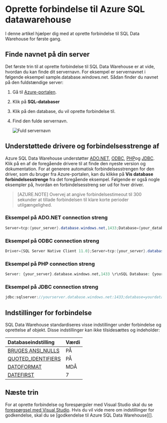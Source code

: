 <properties
   pageTitle="Oprette forbindelse til Azure SQL datawarehouse | Microsoft Azure"
   description="Sådan finder du serveren streng navn og forbindelse til din til Azure SQL Data Warehouse"
   services="sql-data-warehouse"
   documentationCenter="NA"
   authors="sonyam"
   manager="barbkess"
   editor=""/>

<tags
   ms.service="sql-data-warehouse"
   ms.devlang="NA"
   ms.topic="get-started-article"
   ms.tgt_pltfrm="NA"
   ms.workload="data-services"
   ms.date="09/26/2016"
   ms.author="sonyama;barbkess"/>

# <a name="connect-to-azure-sql-data-warehouse"></a>Oprette forbindelse til Azure SQL datawarehouse

I denne artikel hjælper dig med at oprette forbindelse til SQL Data Warehouse for første gang.

## <a name="find-your-server-name"></a>Finde navnet på din server

Det første trin til at oprette forbindelse til SQL Data Warehouse er at vide, hvordan du kan finde dit servernavn.  For eksempel er servernavnet i følgende eksempel sample.database.windows.net. Sådan finder du navnet på den fuldstændige server:

1. Gå til [Azure-portalen][].
2. Klik på **SQL-databaser** 
3. Klik på den database, du vil oprette forbindelse til.
4. Find den fulde servernavn.

    ![Fuld servernavn][1]

## <a name="supported-drivers-and-connection-strings"></a>Understøttede drivere og forbindelsesstrenge af

Azure SQL Data Warehouse understøtter [ADO.NET][], [ODBC][], [PHP][]og [JDBC][]. Klik på en af de foregående drivere til at finde den nyeste version og dokumentation. For at generere automatisk forbindelsesstrengen for den driver, som du bruger fra Azure-portalen, kan du klikke på **Vis database forbindelsesstrenge** fra det foregående eksempel.  Følgende er også nogle eksempler på, hvordan en forbindelsesstreng ser ud for hver driver.

> [AZURE.NOTE] Overvej at angive forbindelsestimeout til 300 sekunder at tillade forbindelsen til klare korte perioder utilgængelighed.

### <a name="adonet-connection-string-example"></a>Eksempel på ADO.NET connection streng

```C#
Server=tcp:{your_server}.database.windows.net,1433;Database={your_database};User ID={your_user_name};Password={your_password_here};Encrypt=True;TrustServerCertificate=False;Connection Timeout=30;
```

### <a name="odbc-connection-string-example"></a>Eksempel på ODBC connection streng

```C#
Driver={SQL Server Native Client 11.0};Server=tcp:{your_server}.database.windows.net,1433;Database={your_database};Uid={your_user_name};Pwd={your_password_here};Encrypt=yes;TrustServerCertificate=no;Connection Timeout=30;
```

### <a name="php-connection-string-example"></a>Eksempel på PHP connection streng

```PHP
Server: {your_server}.database.windows.net,1433 \r\nSQL Database: {your_database}\r\nUser Name: {your_user_name}\r\n\r\nPHP Data Objects(PDO) Sample Code:\r\n\r\ntry {\r\n   $conn = new PDO ( \"sqlsrv:server = tcp:{your_server}.database.windows.net,1433; Database = {your_database}\", \"{your_user_name}\", \"{your_password_here}\");\r\n    $conn->setAttribute( PDO::ATTR_ERRMODE, PDO::ERRMODE_EXCEPTION );\r\n}\r\ncatch ( PDOException $e ) {\r\n   print( \"Error connecting to SQL Server.\" );\r\n   die(print_r($e));\r\n}\r\n\rSQL Server Extension Sample Code:\r\n\r\n$connectionInfo = array(\"UID\" => \"{your_user_name}\", \"pwd\" => \"{your_password_here}\", \"Database\" => \"{your_database}\", \"LoginTimeout\" => 30, \"Encrypt\" => 1, \"TrustServerCertificate\" => 0);\r\n$serverName = \"tcp:{your_server}.database.windows.net,1433\";\r\n$conn = sqlsrv_connect($serverName, $connectionInfo);
```

### <a name="jdbc-connection-string-example"></a>Eksempel på JDBC connection streng

```Java
jdbc:sqlserver://yourserver.database.windows.net:1433;database=yourdatabase;user={your_user_name};password={your_password_here};encrypt=true;trustServerCertificate=false;hostNameInCertificate=*.database.windows.net;loginTimeout=30;
```

## <a name="connection-settings"></a>Indstillinger for forbindelse

SQL Data Warehouse standardiseres visse indstillinger under forbindelse og oprettelse af objekt. Disse indstillinger kan ikke tilsidesættes og indeholder:

| Databaseindstilling       | Værdi                        |
| :--------------------- | :--------------------------- |
| [BRUGES ANSI_NULLS][]         | PÅ                           |
| [QUOTED_IDENTIFIERS][] | PÅ                           |
| [DATOFORMAT][]         | MDÅ                          |
| [DATEFIRST][]          | 7                            |

## <a name="next-steps"></a>Næste trin

For at oprette forbindelse og forespørgsler med Visual Studio skal du se [forespørgsel med Visual Studio][]. Hvis du vil vide mere om indstillinger for godkendelse, skal du se [godkendelse til Azure SQL Data Warehouse][].

<!--Articles-->
[Forespørgsel med Visual Studio]: ./sql-data-warehouse-query-visual-studio.md
[Godkendelse til Azure SQL datawarehouse]: ./sql-data-warehouse-authentication.md

<!--MSDN references-->
[ADO.NET]: https://msdn.microsoft.com/library/e80y5yhx(v=vs.110).aspx
[ODBC]: https://msdn.microsoft.com/library/jj730314.aspx
[PHP]: https://msdn.microsoft.com/library/cc296172.aspx?f=255&MSPPError=-2147217396
[JDBC]: https://msdn.microsoft.com/library/mt484311(v=sql.110).aspx
[BRUGES ANSI_NULLS]: https://msdn.microsoft.com/library/ms188048.aspx
[QUOTED_IDENTIFIERS]: https://msdn.microsoft.com/library/ms174393.aspx
[DATOFORMAT]: https://msdn.microsoft.com/library/ms189491.aspx
[DATEFIRST]: https://msdn.microsoft.com/library/ms181598.aspx

<!--Other-->
[Azure-portalen]: https://portal.azure.com

<!--Image references-->
[1]: media/sql-data-warehouse-connect-overview/get-server-name.png


